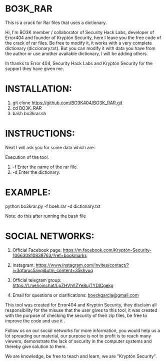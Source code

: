 # BO3K_RAR

This is a crack for Rar files that uses a dictionary.

Hi, I'm BO3K member / collaborator of Security Hack Labs, developer of Error404 and founder of Kryptón Security, here I leave you the free code of the crack of rar files. Be free to modify it, it works with a very complete dictionary (diccionary.txt). But you can modify it with data you have from the author or use another available dictionary, I will be adding others.

In thanks to Error 404, Security Hack Labs and Kryptón Security for the support they have given me.

# INSTALLATION:

   1) git clone https://github.com/BO3K404/BO3K_RAR.git
   2) cd BO3K_RAR
   3) bash bo3krar.sh

# INSTRUCTIONS:

Next I will ask you for some data which are:

Execution of the tool.

   1) -f Enter the name of the rar file.
   2) -d Enter the dictionary.

# EXAMPLE:

python bo3krar.py -f boek.rar -d dictionary.txt

Note: do this after running the bash file

# SOCIAL NETWORKS:

   1) Official Facebook page: https://m.facebook.com/Kryptón-Security-106630810838763/?ref=bookmarks

   2) Instagram: https://www.instagram.com/invites/contact/?i=3qfaruc5avqi&utm_content=35khvuq

   3) Official telegram group: https://t.me/joinchat/LpZHVhYZYe8ujTYDICgekg

   4) Email for questions or clarifications: boeckgarcia@gmail.com

This tool was created for Error404 and Kryptón Security, they disclaim all responsibility for the misuse that the user gives to this tool, it was created with the purpose of checking the security of their zip files, be free to improve the code and use it .

Follow us on our social networks for more information, you would help us a lot spreading our material, our purpose is not to profit is to reach many viewers, demonstrate the lack of security in the computer systems and thereby give solution to them.

We are knowledge, be free to teach and learn, we are "Kryptón Security".
